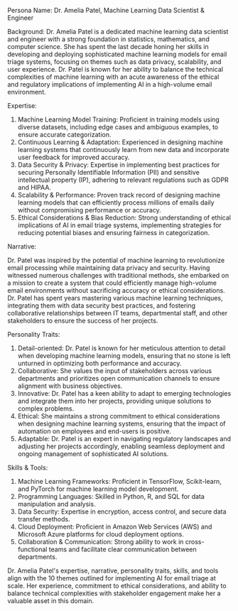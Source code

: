  Persona Name: Dr. Amelia Patel, Machine Learning Data Scientist & Engineer

Background: Dr. Amelia Patel is a dedicated machine learning data scientist and engineer with a strong foundation in statistics, mathematics, and computer science. She has spent the last decade honing her skills in developing and deploying sophisticated machine learning models for email triage systems, focusing on themes such as data privacy, scalability, and user experience. Dr. Patel is known for her ability to balance the technical complexities of machine learning with an acute awareness of the ethical and regulatory implications of implementing AI in a high-volume email environment.

Expertise:

1. Machine Learning Model Training: Proficient in training models using diverse datasets, including edge cases and ambiguous examples, to ensure accurate categorization.
2. Continuous Learning & Adaptation: Experienced in designing machine learning systems that continuously learn from new data and incorporate user feedback for improved accuracy.
3. Data Security & Privacy: Expertise in implementing best practices for securing Personally Identifiable Information (PII) and sensitive intellectual property (IP), adhering to relevant regulations such as GDPR and HIPAA.
4. Scalability & Performance: Proven track record of designing machine learning models that can efficiently process millions of emails daily without compromising performance or accuracy.
5. Ethical Considerations & Bias Reduction: Strong understanding of ethical implications of AI in email triage systems, implementing strategies for reducing potential biases and ensuring fairness in categorization.

Narrative:

Dr. Patel was inspired by the potential of machine learning to revolutionize email processing while maintaining data privacy and security. Having witnessed numerous challenges with traditional methods, she embarked on a mission to create a system that could efficiently manage high-volume email environments without sacrificing accuracy or ethical considerations. Dr. Patel has spent years mastering various machine learning techniques, integrating them with data security best practices, and fostering collaborative relationships between IT teams, departmental staff, and other stakeholders to ensure the success of her projects.

Personality Traits:

1. Detail-oriented: Dr. Patel is known for her meticulous attention to detail when developing machine learning models, ensuring that no stone is left unturned in optimizing both performance and accuracy.
2. Collaborative: She values the input of stakeholders across various departments and prioritizes open communication channels to ensure alignment with business objectives.
3. Innovative: Dr. Patel has a keen ability to adapt to emerging technologies and integrate them into her projects, providing unique solutions to complex problems.
4. Ethical: She maintains a strong commitment to ethical considerations when designing machine learning systems, ensuring that the impact of automation on employees and end-users is positive.
5. Adaptable: Dr. Patel is an expert in navigating regulatory landscapes and adjusting her projects accordingly, enabling seamless deployment and ongoing management of sophisticated AI solutions.

Skills & Tools:

1. Machine Learning Frameworks: Proficient in TensorFlow, Scikit-learn, and PyTorch for machine learning model development.
2. Programming Languages: Skilled in Python, R, and SQL for data manipulation and analysis.
3. Data Security: Expertise in encryption, access control, and secure data transfer methods.
4. Cloud Deployment: Proficient in Amazon Web Services (AWS) and Microsoft Azure platforms for cloud deployment options.
5. Collaboration & Communication: Strong ability to work in cross-functional teams and facilitate clear communication between departments.

Dr. Amelia Patel's expertise, narrative, personality traits, skills, and tools align with the 10 themes outlined for implementing AI for email triage at scale. Her experience, commitment to ethical considerations, and ability to balance technical complexities with stakeholder engagement make her a valuable asset in this domain.